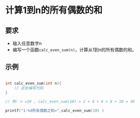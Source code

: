 # 计算1到n的所有偶数的和


## 要求

- 输入任意数字n
- 编写一个函数`calc_even_sum(n)`，计算从1到n的所有偶数的和。


## 示例


```c

int calc_even_sum(int n){
    // 此处编写代码
}

// 例: n =10 , calc_even_sum(10) = 2 + 4 + 6 + 8 + 10 = 30

printf("1-%d所有偶数之和=",calc_even_sum(10) ) 

```

